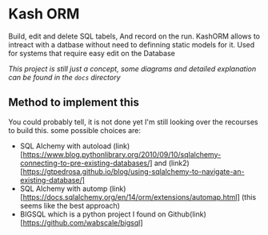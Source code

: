 # Kash ORM
Build, edit and delete SQL tabels, And record on the run.
KashORM allows to intreact with a datbase without need to definning static models for it.
Used for systems that require easy edit on the Database

*This project is still just a concept, some diagrams and detailed explanation can be found in the `docs` directory*

## Method to implement this
You could probably tell, it is not done yet
I'm still looking over the recourses to build this. some possible choices are:
- SQL Alchemy with autoload (link)[https://www.blog.pythonlibrary.org/2010/09/10/sqlalchemy-connecting-to-pre-existing-databases/] and (link2)[https://gtpedrosa.github.io/blog/using-sqlalchemy-to-navigate-an-existing-database/]
- SQL Alchemy with automp (link)[https://docs.sqlalchemy.org/en/14/orm/extensions/automap.html] (this seems like the best approach)
- BIGSQL which is a python project I found on Github(link)[https://github.com/wabscale/bigsql]
